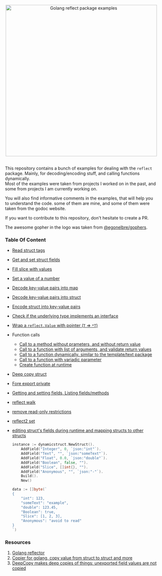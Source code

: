 <p align="center">
<img 
    src="img/logo.png"
    width="500" alt="Golang reflect package examples">
<br/><br/>
</p>

This repository contains a bunch of examples for dealing with the `reflect` package.
Mainly, for decoding/encoding stuff, and calling functions dynamically.  
Most of the examples were taken from projects I worked on in the past, and some from projects I am currently working on.  

You will also find informative comments in the examples, that will help you to understand the code.
some of them are mine, and some of them were taken from the godoc website.

If you want to contribute to this repository, don't hesitate to create a PR.

The awesome gopher in the logo was taken from [@egonelbre/gophers](https://github.com/egonelbre/gophers).


### Table Of Content
- [Read struct tags](examples/read_struct_tags_test.go)
- [Get and set struct fields](examples/get_set_struct_fields_test.go)
- [Fill slice with values](examples/fill_slice_string_test.go)
- [Set a value of a number](examples/set_num_test.go)
- [Decode key-value pairs into map](examples/kvstring2map_test.go)
- [Decode key-value pairs into struct](examples/kvstring2struct_test.go)
- [Encode struct into key-value pairs](examples/struct2kvstring_test.go)
- [Check if the underlying type implements an interface](examples/type_impl_interface_test.go)
- [Wrap a `reflect.Value` with pointer (`T` => `*T`)](examples/wrap_with_pointer_test.go)
- Function calls
  - [Call to a method without prameters, and without return value](examples/function_call_test.go)
  - [Call to a function with list of arguments, and validate return values](examples/function_call_args_test.go)
  - [Call to a function dynamically. similar to the template/text package](examples/function_call_dynamic_test.go)
  - [Call to a function with variadic parameter](examples/function_call_varargs_test.go)
  - [Create function at runtime](examples/function_create_test.go)
- [Deep copy struct](examples/deepcopy_test.go)
- [Fore export private](examples/forceexport_test.go)
- [Getting and setting fields, Listing fields/methods](examples/reflector_test.go)
- [reflect walk](examples/reflectwalk_test.go)
- [remove read-only restrictions](examples/sudo_test.go)
- [reflect2 set](examples/set_test.go)
- [editing struct's fields during runtime and mapping structs to other structs](https://github.com/Ompluscator/dynamic-struct)

    ```go
    instance := dynamicstruct.NewStruct().
		AddField("Integer", 0, `json:"int"`).
		AddField("Text", "", `json:"someText"`).
		AddField("Float", 0.0, `json:"double"`).
		AddField("Boolean", false, "").
		AddField("Slice", []int{}, "").
		AddField("Anonymous", "", `json:"-"`).
		Build().
		New()

	data := []byte(`
    {
        "int": 123,
        "someText": "example",
        "double": 123.45,
        "Boolean": true,
        "Slice": [1, 2, 3],
        "Anonymous": "avoid to read"
    }
    `)
    ```

### Resources

1. [Golang reflector](https://github.com/tkrajina/go-reflector)
1. [Copier for golang, copy value from struct to struct and more](https://github.com/jinzhu/copier)
1. [DeepCopy makes deep copies of things: unexported field values are not copied](https://github.com/mohae/deepcopy)
